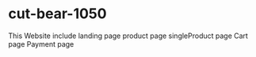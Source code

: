 # cut-bear-1050
This Website include 
landing page 
product page singleProduct page 
Cart page 
Payment page 
